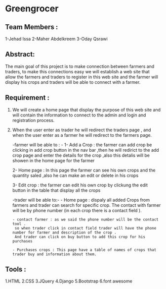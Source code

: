 # Greengrocer



## Team Members : 
1-Jehad Issa
2-Maher Abdelkreem
3-Oday Qsrawi


## Abstract:
The main goal of this project is to make connection between farmers and traders, to make this 
connections easy we will establish a web site that allow the farmers and traders to register in this web 
site and the farmer will display his crops and traders will be able to connect with a farmer.


## Requirement :
1. We will create a home page that display the purpose of this web site and will contain the 
information to connect to the admin and login and registration process.

2. When the user enter as trader he will redirect the traders page , and when the user enter as a 
farmer he will redirect to the farmers page.

    -farmer will be able to : -
      1- Add a Crop : the farmer can add crop be clicking in add crop button in the nav bar ,then he will redirict to the add crop page and enter the details
      for the crop ,also this detalis will be showen in the home page for the farmer 
      
      2- Home page : In this page the farmer can see his own crops and the quantity saled ,also he can make an edit or delete in his crops  
      
      3- Edit crop : the farmer can edit his own crop by clickung the edit button in the table that display all the crops 
      
    -trader will be able to:-
       - Home page : dispaly all added Crops from farmers  and trader can search for specific crop. 
        The contact with farmer will be by phone number (in each crop there is a contact field ).
        
       - contact farmer : as we said the phone number will be the contact tool .
        so when trader click in contact field trader will have the phone number for farmer and description of the crop .
        And trader can click on buy button to add this crop for his purchases
        
       - Purchases crops : This page have a table of names of crops that trader buy and information about them.
       
 ## Tools :
 1.HTML
 2.CSS
 3.JQuery
 4.Django
 5.Bootstrap
 6.font awesome
